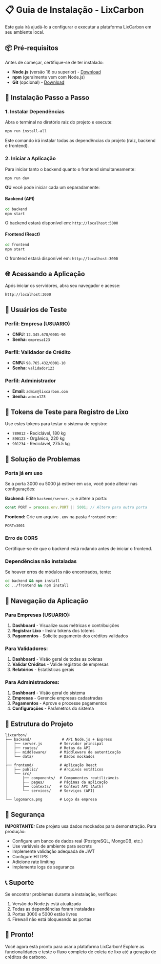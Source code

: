 # 📋 Guia de Instalação - LixCarbon

Este guia irá ajudá-lo a configurar e executar a plataforma LixCarbon em seu ambiente local.

## 📦 Pré-requisitos

Antes de começar, certifique-se de ter instalado:

- **Node.js** (versão 16 ou superior) - [Download](https://nodejs.org/)
- **npm** (geralmente vem com Node.js)
- **Git** (opcional) - [Download](https://git-scm.com/)

## 🚀 Instalação Passo a Passo

### 1. Instalar Dependências

Abra o terminal no diretório raiz do projeto e execute:

```bash
npm run install-all
```

Este comando irá instalar todas as dependências do projeto (raiz, backend e frontend).

### 2. Iniciar a Aplicação

Para iniciar tanto o backend quanto o frontend simultaneamente:

```bash
npm run dev
```

**OU** você pode iniciar cada um separadamente:

#### Backend (API)
```bash
cd backend
npm start
```
O backend estará disponível em: `http://localhost:5000`

#### Frontend (React)
```bash
cd frontend
npm start
```
O frontend estará disponível em: `http://localhost:3000`

## 🌐 Acessando a Aplicação

Após iniciar os servidores, abra seu navegador e acesse:

```
http://localhost:3000
```

## 👤 Usuários de Teste

### Perfil: Empresa (USUARIO)
- **CNPJ:** `12.345.678/0001-90`
- **Senha:** `empresa123`

### Perfil: Validador de Crédito
- **CNPJ:** `98.765.432/0001-10`
- **Senha:** `validador123`

### Perfil: Administrador
- **Email:** `admin@lixcarbon.com`
- **Senha:** `admin123`

## 🎯 Tokens de Teste para Registro de Lixo

Use estes tokens para testar o sistema de registro:

- `789012` - Reciclável, 180 kg
- `890123` - Orgânico, 220 kg
- `901234` - Reciclável, 275.5 kg

## 🔧 Solução de Problemas

### Porta já em uso

Se a porta 3000 ou 5000 já estiver em uso, você pode alterar nas configurações:

**Backend:** Edite `backend/server.js` e altere a porta:
```javascript
const PORT = process.env.PORT || 5001; // Altere para outra porta
```

**Frontend:** Crie um arquivo `.env` na pasta `frontend` com:
```
PORT=3001
```

### Erro de CORS

Certifique-se de que o backend está rodando antes de iniciar o frontend.

### Dependências não instaladas

Se houver erros de módulos não encontrados, tente:
```bash
cd backend && npm install
cd ../frontend && npm install
```

## 📱 Navegação da Aplicação

### Para Empresas (USUARIO):
1. **Dashboard** - Visualize suas métricas e contribuições
2. **Registrar Lixo** - Insira tokens dos totems
3. **Pagamentos** - Solicite pagamento dos créditos validados

### Para Validadores:
1. **Dashboard** - Visão geral de todas as coletas
2. **Validar Créditos** - Valide registros de empresas
3. **Relatórios** - Estatísticas gerais

### Para Administradores:
1. **Dashboard** - Visão geral do sistema
2. **Empresas** - Gerencie empresas cadastradas
3. **Pagamentos** - Aprove e processe pagamentos
4. **Configurações** - Parâmetros do sistema

## 🎨 Estrutura do Projeto

```
lixcarbon/
├── backend/              # API Node.js + Express
│   ├── server.js        # Servidor principal
│   ├── routes/          # Rotas da API
│   ├── middleware/      # Middleware de autenticação
│   └── data/            # Dados mockados
│
├── frontend/            # Aplicação React
│   ├── public/          # Arquivos estáticos
│   └── src/
│       ├── components/  # Componentes reutilizáveis
│       ├── pages/       # Páginas da aplicação
│       ├── contexts/    # Context API (Auth)
│       └── services/    # Serviços (API)
│
└── logomarca.png        # Logo da empresa
```

## 🔐 Segurança

**IMPORTANTE:** Este projeto usa dados mockados para demonstração. Para produção:

- Configure um banco de dados real (PostgreSQL, MongoDB, etc.)
- Use variáveis de ambiente para secrets
- Implemente validação adequada de JWT
- Configure HTTPS
- Adicione rate limiting
- Implemente logs de segurança

## 📞 Suporte

Se encontrar problemas durante a instalação, verifique:

1. Versão do Node.js está atualizada
2. Todas as dependências foram instaladas
3. Portas 3000 e 5000 estão livres
4. Firewall não está bloqueando as portas

## 🎉 Pronto!

Você agora está pronto para usar a plataforma LixCarbon! Explore as funcionalidades e teste o fluxo completo de coleta de lixo até a geração de créditos de carbono.

